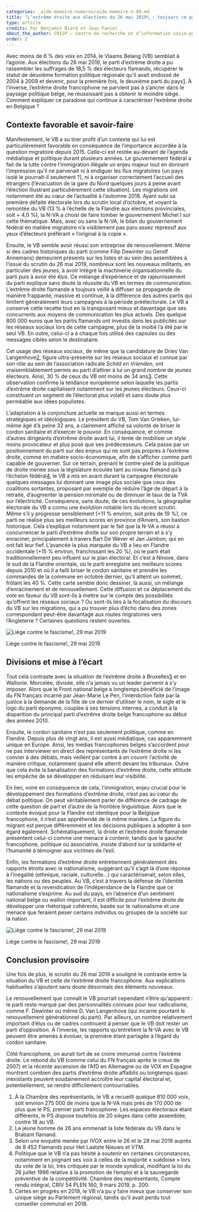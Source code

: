```yaml
---
categories: _aide-memoire-numeros/aide-memoire-n-89.md
title: "L’extrême droite aux élections du 26 mai 2019\_: toujours ce paradoxe belge…"
type: article
credits: Par Benjamin Biard et Jean Faniel
about_the_author: CRISP – Centre de recherche et d’information socio-politiques
order: 2
---
```

Avec moins de 6 % des voix en 2014, le Vlaams Belang (VB) semblait à l’agonie. Aux élections du 26 mai 2019, le parti d’extrême droite a pu rassembler les suffrages de 18,5 % des électeurs flamands, récupérer le statut de deuxième formation politique régionale qu’il avait endossé de 2004 à 2009 et devenir, pour la première fois, le deuxième parti du pays[1](#footnote-1). À l’inverse, l’extrême droite francophone ne parvient pas à s’ancrer dans le paysage politique belge, ne réussissant pas à obtenir le moindre siège. Comment expliquer ce paradoxe qui continue à caractériser l’extrême droite en Belgique ?

## Contexte favorable et savoir-faire

Manifestement, le VB a su tirer profit d’un contexte qui lui est particulièrement favorable en conséquence de l’importance accordée à la question migratoire depuis 2015. Celle-ci est restée au-devant de l’agenda médiatique et politique durant plusieurs années. Le gouvernement fédéral a fait de la lutte contre l’immigration illégale un enjeu majeur tout en donnant l’impression qu’il ne parvenait ni à endiguer les flux migratoires (un pays isolé le pourrait-il seulement ?), ni à organiser correctement l’accueil des étrangers (l’évacuation de la gare du Nord quelques jours à peine avant l’élection illustrant particulièrement cette situation). Les migrations ont notamment été au cœur de l’actualité à l’automne 2018. Ayant subi sa première défaite électorale lors du scrutin local d’octobre, et voyant la remontée du VB (13 % à l’échelle de la Flandre aux élections provinciales, soit + 4,0 %), la N-VA a choisi de faire tomber le gouvernement Michel I sur cette thématique. Mais, avec ou sans la N-VA, le bilan du gouvernement fédéral en matière migratoire n’a visiblement pas paru assez répressif aux yeux d’électeurs préférant «&nbsp;l’original à la copie&nbsp;». 

Ensuite, le VB semble avoir réussi son entreprise de renouvellement. Même si des cadres historiques du parti (comme Filip Dewinter ou Gerolf Annemans) demeurent présents sur les listes et au sein des assemblées à l’issue du scrutin du 26 mai 2019, nombreux sont les nouveaux militants, en particulier des jeunes, à avoir intégré la machinerie organisationnelle du parti puis à avoir été élus. Ce mélange d’expérience et de rajeunissement du parti explique sans doute la réussite du VB en termes de communication. L’extrême droite flamande a toujours veillé à diffuser sa propagande de manière frappante, massive et continue, à la différence des autres partis qui limitent généralement leurs campagnes à la période préélectorale. Le VB a conservé cette recette tout en la transposant mieux et davantage que ses concurrents aux moyens de communication les plus actuels. Des quelque 800 000 euros que les partis flamands ont investis dans les publicités sur les réseaux sociaux lors de cette campagne, plus de la moitié l’a été par le seul VB. En outre, celui-ci a à chaque fois utilisé des capsules ou des messages ciblés selon le destinataire.

Cet usage des réseaux sociaux, de même que la candidature de Dries Van Langenhove[2](#footnote-2), figure ultra-présente sur les réseaux sociaux et connue par son rôle au sein de l’association radicale _Schild en Vrienden_, ont vraisemblablement permis au parti d’attirer à lui un grand nombre de jeunes électeurs. Ainsi, 30 % de ceux du VB ont moins de 34 ans[3](#footnote-3). Cette observation confirme la tendance européenne selon laquelle les partis d’extrême droite capitalisent notamment sur les jeunes électeurs. Ceux-ci constituent un segment de l’électorat plus volatil et sans doute plus perméable aux idées populistes.

L’adaptation à la conjoncture actuelle se marque aussi en termes stratégiques et idéologiques. Le président du VB, Tom Van Grieken, lui-même âgé d’à peine 32 ans, a clairement affiché sa volonté de briser le cordon sanitaire et d’exercer le pouvoir. En conséquence, et comme d’autres dirigeants d’extrême droite avant lui, il tente de mobiliser un style moins provocateur et plus posé que ses prédécesseurs. Cela passe par un positionnement du parti sur des enjeux qui ne sont pas propres à l’extrême droite, comme en matière socio-économique, afin de s’afficher comme parti capable de gouverner. Sur ce terrain, prenant le contre-pied de la politique de droite menée sous la législature écoulée tant au niveau flamand qu’à l’échelon fédéral[4](#footnote-4), le VB a mis en avant durant la campagne électorale quelques messages lui donnant une image plus sociale que ceux des coalitions sortantes, proposant par exemple de réduire l’âge de départ à la retraite, d’augmenter la pension minimale ou de diminuer le taux de la TVA sur l’électricité.
Conséquence, sans doute, de ces évolutions, la géographie électorale du VB a connu une évolution notable lors du récent scrutin. Même s’il y progresse sensiblement (+11 % environ, soit près de 19 %), ce parti ne réalise plus ses meilleurs scores en province d’Anvers, son bastion historique. Cela s’explique notamment par le fait que la N-VA a réussi à concurrencer le parti d’extrême droite sur son propre terrain et à s’y enraciner, principalement à travers Bart De Wever et Jan Jambon, qui en ont fait leur fief. L’avancée la plus marquée du VB a lieu en Flandre occidentale (+15 % environ, franchissant les 20 %), où le parti était traditionnellement peu influent sur le plan électoral. Et c’est à Ninove, dans le sud de la Flandre orientale, où le parti enregistre ses meilleurs scores depuis 2010 et où il a failli briser le cordon sanitaire et prendre les commandes de la commune en octobre dernier, qu’il atteint un sommet, frôlant les 40 %. Cette carte semble donc dessiner, là aussi, un mélange d’enracinement et de renouvellement. Cette diffusion et ce déplacement du vote en faveur du VB sont-ils à mettre sur le compte des possibilités qu’offrent les réseaux sociaux ? Ou sont-ils liés à la focalisation du discours du VB sur les migrations, qui a pu trouver plus d’écho dans des zones correspondant peut-être davantage aux routes migratoires vers l’Angleterre ? Certaines questions restent ouvertes.

![Liège contre le fascisme!, 29 mai 2019](/assets/uploads/am89-1-biard-crisp-liege-contre.jpg)

<span class="img-copyright">Liège contre le fascisme!, 29 mai 2019</span>

## Divisions et mise à l’écart

Tout cela contraste avec la situation de l’extrême droite à Bruxelles[5](#footnote-5) et en Wallonie. Morcelée, divisée, elle n’a jamais vu un leader parvenir à s’y imposer. Alors que le Front national belge a longtemps bénéficié de l’image du FN français incarné par Jean-Marie Le Pen, l’interdiction faite par la justice à la demande de la fille de ce dernier d’utiliser le nom, le sigle et le logo du parti éponyme, couplée à ses tensions internes, a conduit à la disparition du principal parti d’extrême droite belge francophone au début des années 2010.

Ensuite, le cordon sanitaire n’est pas seulement politique, comme en Flandre. Depuis plus de vingt ans, il est aussi médiatique, cas apparemment unique en Europe. Ainsi, les médias francophones belges s’accordent pour ne pas interviewer en direct des représentants de l’extrême droite ni les convier à des débats, mais veillent par contre à en couvrir l’activité de manière critique, notamment quand elle atterrit devant les tribunaux. Outre que cela évite la banalisation des formations d’extrême droite, cette attitude les empêche de se développer en réduisant leur visibilité.

En lien, voire en conséquence de cela, l’immigration, enjeu crucial pour le développement des formations d’extrême droite, n’est pas au cœur du débat politique. On peut véritablement parler de différence de cadrage de cette question de part et d’autre de la frontière linguistique. Alors que le contexte évoqué pour la Flandre est identique pour la Belgique francophone, il n’est pas appréhendé de la même manière. La figure du migrant est perçue différemment et les décisions publiques à adopter à son égard également. Schématiquement, la droite et l’extrême droite flamande présentent celui-ci comme une menace à contenir, tandis que la gauche francophone, politique ou associative, insiste d’abord sur la solidarité et l’humanité à témoigner aux victimes de l’exil.

Enfin, les formations d’extrême droite entretiennent généralement des rapports étroits avec le nationalisme, suggérant qu’il s’agit là d’une réponse à l’inégalité (ethnique, raciale, culturelle…) qui caractériserait, selon elles, les nations ou des peuples. Au VB, c’est à travers la défense de l’identité flamande et la revendication de l’indépendance de la Flandre que ce nationalisme s’exprime. Au sud du pays, en l’absence d’un sentiment national belge ou wallon important, il est difficile pour l’extrême droite de développer une rhétorique cohérente, basée sur le nationalisme et une menace que feraient peser certains individus ou groupes de la société sur la nation.

![Liège contre le fascisme!, 29 mai 2019](/assets/uploads/am89-1-liegecontrelefascisme.jpg)

<span class="img-copyright">Liège contre le fascisme!, 29 mai 2019</span>

## Conclusion provisoire

Une fois de plus, le scrutin du 26 mai 2019 a souligné le contraste entre la situation du VB et celle de l’extrême droite francophone. Aux explications habituelles s’ajoutent sans doute désormais des éléments nouveaux.

Le renouvellement que connaît le VB pourrait cependant n’être qu’apparent : le parti reste marqué par des personnalités connues pour leur radicalisme, comme F. Dewinter ou même D. Van Langenhove (qui incarne pourtant le renouvellement générationnel du parti). Par ailleurs, un nombre relativement important d’élus ou de cadres continuent à penser que le VB doit rester un parti d’opposition. À l’inverse, les rapports qu’entretient la N-VA avec le VB peuvent être amenés à évoluer, la première étant partagée à l’égard du cordon sanitaire.

Côté francophone, on aurait tort de se croire immunisé contre l’extrême droite. Le rebond du VB (comme celui du FN français après le creux de 2007) et la récente ascension de l’AfD en Allemagne ou de VOX en Espagne montrent combien des partis d’extrême droite affaiblis ou longtemps quasi inexistants peuvent soudainement accroître leur capital électoral et, potentiellement, se rendre difficilement contournables.

1. À la Chambre des représentants, le VB a recueilli quelque 810 000 voix, soit environ 275 000 de moins que la N-VA mais près de 170 000 de plus que le PS, premier parti francophone. Les espaces électoraux étant différents, le PS dispose toutefois de 20 sièges dans cette assemblée, contre 18 au VB.
2. Le jeune homme de 26 ans emmenait la liste fédérale du VB dans le Brabant flamand.
3. Selon une enquête menée par IVOX entre le 26 et le 28 mai 2019 auprès de 8 452 Flamands pour Het Laatste Nieuws et VTM.
4. Politique que le VB n’a pas hésité à soutenir en certaines circonstances, notamment en joignant ses voix à celles de la majorité «&nbsp;suédoise&nbsp;» lors du vote de la loi, très critiquée par le monde syndical, modifiant la loi du 26 juillet 1996 relative à la promotion de l’emploi et à la sauvegarde préventive de la compétitivité. Chambre des représentants, Compte rendu intégral, CRIV 54 PLEN 160, 9 mars 2019, p. 200.
5. Certes en progrès en 2019, le VB n’a pu y faire mieux que conserver son unique siège au Parlement régional, tandis qu’il avait perdu tout conseiller communal en 2018.
